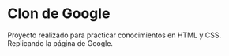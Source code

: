 # Clon de Google
Proyecto realizado para practicar conocimientos en HTML y CSS.
Replicando la página de Google.
